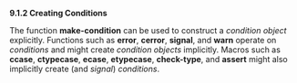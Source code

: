 **9.1.2 Creating Conditions** 

The function **make-condition** can be used to construct a *condition object* explicitly. Functions such as **error**, **cerror**, **signal**, and **warn** operate on *conditions* and might create *condition objects* implicitly. Macros such as **ccase**, **ctypecase**, **ecase**, **etypecase**, **check-type**, and **assert** might also implicitly create (and *signal*) *conditions*. 

